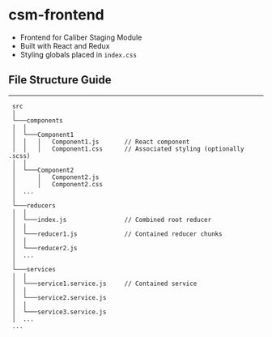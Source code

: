 # csm-frontend
- Frontend for Caliber Staging Module
- Built with React and Redux
- Styling globals placed in `index.css`

## File Structure Guide
------
```
 src
 │
 └───components 
 │  │
 │  └───Component1
 │  │   │   Component1.js       // React component
 │  │   │   Component1.css      // Associated styling (optionally .scss)
 │  │   
 │  └───Component2
 │      │   Component2.js
 │      │   Component2.css
 │  ...
 │
 └───reducers 
 │  │
 │  └───index.js                // Combined root reducer 
 │  │   
 │  └───reducer1.js             // Contained reducer chunks 
 │  │   
 │  └───reducer2.js
 │  ...
 │
 └───services
 │  │
 │  └───service1.service.js     // Contained service
 │  │   
 │  └───service2.service.js
 │  │   
 │  └───service3.service.js
 │  ...
 ...
```   